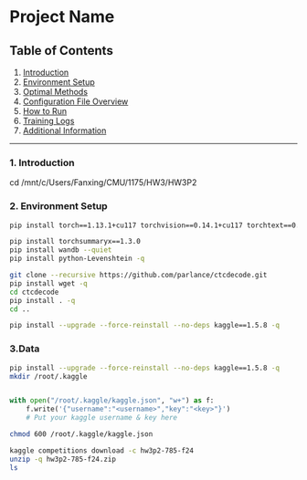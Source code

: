 # Project Name

## Table of Contents
1. [Introduction](#introduction)
2. [Environment Setup](#environment-setup)
3. [Optimal Methods](#optimal-methods)
4. [Configuration File Overview](#configuration-file-overview)
5. [How to Run](#how-to-run)
6. [Training Logs](#training-logs)
7. [Additional Information](#additional-information)

---

### 1. Introduction
cd /mnt/c/Users/Fanxing/CMU/1175/HW3/HW3P2
### 2. Environment Setup
```bash
pip install torch==1.13.1+cu117 torchvision==0.14.1+cu117 torchtext==0.14.1 torchaudio==0.13.1 torchdata==0.5.1 --extra-index-url https://download.pytorch.org/whl/cu117 -q

pip install torchsummaryx==1.3.0
pip install wandb --quiet
pip install python-Levenshtein -q

git clone --recursive https://github.com/parlance/ctcdecode.git
pip install wget -q
cd ctcdecode
pip install . -q
cd ..

pip install --upgrade --force-reinstall --no-deps kaggle==1.5.8 -q

```

### 3.Data

```bash
pip install --upgrade --force-reinstall --no-deps kaggle==1.5.8 -q
mkdir /root/.kaggle
```
```python

with open("/root/.kaggle/kaggle.json", "w+") as f:
    f.write('{"username":"<username>","key":"<key>"}')
    # Put your kaggle username & key here
```
```bash
chmod 600 /root/.kaggle/kaggle.json

kaggle competitions download -c hw3p2-785-f24
unzip -q hw3p2-785-f24.zip
ls
```

